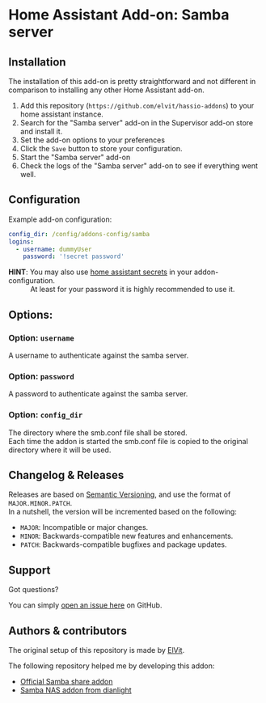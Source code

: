 # Home Assistant Add-on: Samba server

## Installation

The installation of this add-on is pretty straightforward and not different in comparison to installing any other Home Assistant add-on.  

1. Add this repository (`https://github.com/elvit/hassio-addons`) to your home assistant instance.  
2. Search for the "Samba server" add-on in the Supervisor add-on store and install it.  
3. Set the add-on options to your preferences  
4. Click the `Save` button to store your configuration.  
5. Start the "Samba server" add-on  
6. Check the logs of the "Samba server" add-on to see if everything went well.  

## Configuration

Example add-on configuration:  

```yaml
config_dir: /config/addons-config/samba
logins:
  - username: dummyUser
    password: '!secret password'
```

**HINT**: You may also use [home assistant secrets](https://www.home-assistant.io/docs/configuration/secrets/) in your addon-configuration.  
&nbsp;&nbsp;&nbsp;&nbsp;&nbsp;&nbsp;&nbsp;&nbsp;&nbsp;&nbsp;&nbsp;At least for your password it is highly recommended to use it.

## Options:

### Option: `username`

A username to authenticate against the samba server.  

### Option: `password`

A password to authenticate against the samba server.  

### Option: `config_dir`

The directory where the smb.conf file shall be stored.  
Each time the addon is started the smb.conf file is copied to the original directory where it will be used.  

## Changelog & Releases

Releases are based on [Semantic Versioning](https://semver.org/lang/de/spec/v2.0.0.html), and use the format of `MAJOR.MINOR.PATCH`.  
In a nutshell, the version will be incremented based on the following:  

- `MAJOR`: Incompatible or major changes.  
- `MINOR`: Backwards-compatible new features and enhancements.  
- `PATCH`: Backwards-compatible bugfixes and package updates.  

## Support

Got questions?  

You can simply [open an issue here](https://github.chttps://github.com/home-assistant/addons/tree/master/samba/elvit/hassio-addons/issues) on GitHub.  

## Authors & contributors

The original setup of this repository is made by [ElVit](https://github.com/elvit).  

The following repository helped me by developing this addon:
- [Official Samba share addon](https://github.com/home-assistant/addons/tree/master/samba)
- [Samba NAS addon from dianlight](https://github.com/dianlight/hassio-addons/tree/master/sambanas)
